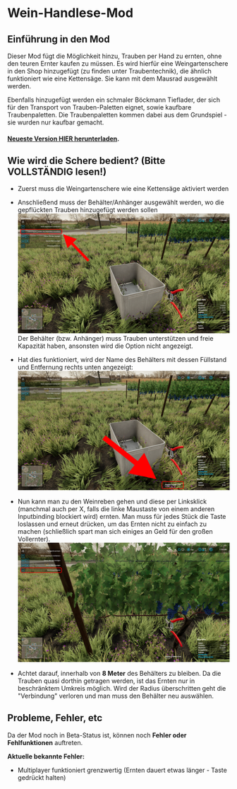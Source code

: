 # Wein-Handlese-Mod

## Einführung in den Mod

Dieser Mod fügt die Möglichkeit hinzu, Trauben per Hand zu ernten, ohne den teuren Ernter kaufen zu müssen. Es wird hierfür eine Weingartenschere in den Shop hinzugefügt (zu finden unter Traubentechnik), die ähnlich funktioniert wie eine Kettensäge. Sie kann mit dem Mausrad ausgewählt werden.

Ebenfalls hinzugefügt werden ein schmaler Böckmann Tieflader, der sich für den Transport von Trauben-Paletten eignet, sowie kaufbare Traubenpaletten. Die Traubenpaletten kommen dabei aus dem Grundspiel - sie wurden nur kaufbar gemacht.



#### [Neueste Version HIER herunterladen](./FS22_VineHarvestHandTool.zip).



## Wie wird die Schere bedient? (Bitte VOLLSTÄNDIG lesen!)

* Zuerst muss die Weingartenschere wie eine Kettensäge aktiviert werden

* Anschließend muss der Behälter/Anhänger ausgewählt werden, wo die gepflückten Trauben hinzugefügt werden sollen ![Bild 1](img/img1.jpg)
  Der Behälter (bzw. Anhänger) muss Trauben unterstützen und freie Kapazität haben, ansonsten wird die Option nicht angezeigt.
* Hat dies funktioniert, wird der Name des Behälters mit dessen Füllstand und Entfernung rechts unten angezeigt:
  ![Bild 2](img/img2.jpg)

* Nun kann man zu den Weinreben gehen und diese per Linksklick (manchmal auch per X, falls die linke Maustaste von einem anderen Inputbinding blockiert wird) ernten. Man muss für jedes Stück die Taste loslassen und erneut drücken, um das Ernten nicht zu einfach zu machen (schließlich spart man sich einiges an Geld für den großen Vollernter).
  ![Bild 3](img/img3.jpg)

* Achtet darauf, innerhalb von __8 Meter__ des Behälters zu bleiben. Da die Trauben quasi dorthin getragen werden, ist das Ernten nur in beschränktem Umkreis möglich. Wird der Radius überschritten geht die "Verbindung" verloren und man muss den Behälter neu auswählen.



## Probleme, Fehler, etc

Da der Mod noch in Beta-Status ist, können noch __Fehler oder Fehlfunktionen__ auftreten.

__Aktuelle bekannte Fehler:__

* Multiplayer funktioniert grenzwertig (Ernten dauert etwas länger - Taste gedrückt halten)



